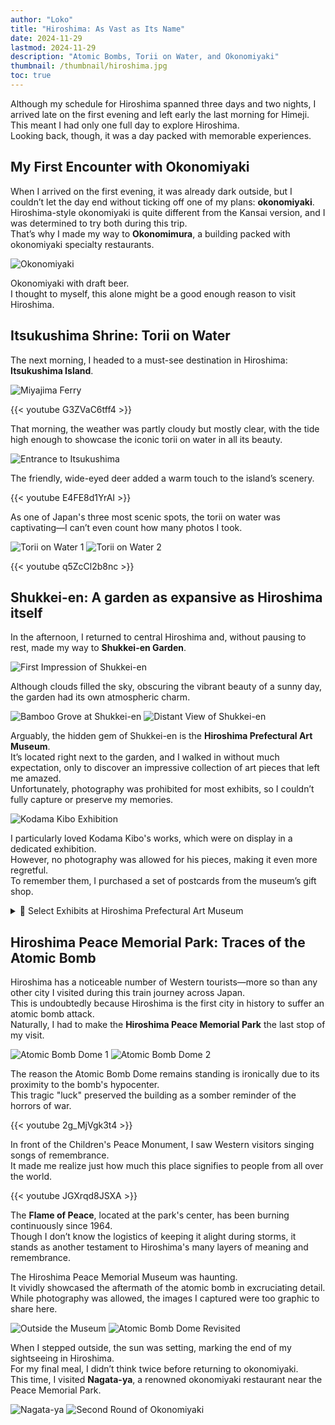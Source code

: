 ```yaml
---
author: "Loko"
title: "Hiroshima: As Vast as Its Name"
date: 2024-11-29
lastmod: 2024-11-29
description: "Atomic Bombs, Torii on Water, and Okonomiyaki"
thumbnail: /thumbnail/hiroshima.jpg
toc: true
---
```


Although my schedule for Hiroshima spanned three days and two nights, I arrived late on the first evening and left early the last morning for Himeji.  
This meant I had only one full day to explore Hiroshima.  
Looking back, though, it was a day packed with memorable experiences.

## My First Encounter with Okonomiyaki

When I arrived on the first evening, it was already dark outside, but I couldn’t let the day end without ticking off one of my plans: **okonomiyaki**.  
Hiroshima-style okonomiyaki is quite different from the Kansai version, and I was determined to try both during this trip.  
That’s why I made my way to **Okonomimura**, a building packed with okonomiyaki specialty restaurants.

<img class="hover-zoom" src="/jr-travel/hiroshima-1.jpg" alt="Okonomiyaki">

Okonomiyaki with draft beer.  
I thought to myself, this alone might be a good enough reason to visit Hiroshima.

## Itsukushima Shrine: Torii on Water

The next morning, I headed to a must-see destination in Hiroshima: **Itsukushima Island**.

<img class="hover-zoom" src="/jr-travel/hiroshima-2.jpg" alt="Miyajima Ferry">

{{< youtube G3ZVaC6tff4 >}}

That morning, the weather was partly cloudy but mostly clear, with the tide high enough to showcase the iconic torii on water in all its beauty.

<img class="hover-zoom" src="/jr-travel/hiroshima-3.jpg" alt="Entrance to Itsukushima">

The friendly, wide-eyed deer added a warm touch to the island’s scenery.

{{< youtube E4FE8d1YrAI >}}

As one of Japan's three most scenic spots, the torii on water was captivating—I can’t even count how many photos I took.

<img class="hover-zoom" src="/jr-travel/hiroshima-4.jpg" alt="Torii on Water 1">

<img class="hover-zoom" src="/jr-travel/hiroshima-5.jpg" alt="Torii on Water 2">

{{< youtube q5ZcCl2b8nc >}}

## Shukkei-en: A garden as expansive as Hiroshima itself

In the afternoon, I returned to central Hiroshima and, without pausing to rest, made my way to **Shukkei-en Garden**.

<img class="hover-zoom" src="/jr-travel/hiroshima-6.jpg" alt="First Impression of Shukkei-en">

Although clouds filled the sky, obscuring the vibrant beauty of a sunny day, the garden had its own atmospheric charm.

<img class="hover-zoom" src="/jr-travel/hiroshima-7.jpg" alt="Bamboo Grove at Shukkei-en">

<img class="hover-zoom" src="/jr-travel/hiroshima-8.jpg" alt="Distant View of Shukkei-en">

Arguably, the hidden gem of Shukkei-en is the **Hiroshima Prefectural Art Museum**.  
It’s located right next to the garden, and I walked in without much expectation, only to discover an impressive collection of art pieces that left me amazed.  
Unfortunately, photography was prohibited for most exhibits, so I couldn’t fully capture or preserve my memories.

<img class="hover-zoom" src="/jr-travel/hiroshima-9.jpg" alt="Kodama Kibo Exhibition">

I particularly loved Kodama Kibo's works, which were on display in a dedicated exhibition.  
However, no photography was allowed for his pieces, making it even more regretful.  
To remember them, I purchased a set of postcards from the museum’s gift shop.

<details>
  <summary class="summary-underline">📸 Select Exhibits at Hiroshima Prefectural Art Museum</summary>
  <div>
    <div class="photo-grid">
      <img class="hover-zoom" src="/jr-travel/hiroshima-10.jpg" alt="Artwork 1 from Hiroshima Prefectural Art Museum">
      <img class="hover-zoom" src="/jr-travel/hiroshima-11.jpg" alt="Artwork 2 from Hiroshima Prefectural Art Museum">
    </div>
    <img class="hover-zoom" src="/jr-travel/hiroshima-12.jpg" alt="Artwork 3 from Hiroshima Prefectural Art Museum">
  </div>
</details>

## Hiroshima Peace Memorial Park: Traces of the Atomic Bomb

Hiroshima has a noticeable number of Western tourists—more so than any other city I visited during this train journey across Japan.  
This is undoubtedly because Hiroshima is the first city in history to suffer an atomic bomb attack.  
Naturally, I had to make the **Hiroshima Peace Memorial Park** the last stop of my visit.

<img class="hover-zoom" src="/jr-travel/hiroshima-13.jpg" alt="Atomic Bomb Dome 1">

<img class="hover-zoom" src="/jr-travel/hiroshima-14.jpg" alt="Atomic Bomb Dome 2">

The reason the Atomic Bomb Dome remains standing is ironically due to its proximity to the bomb's hypocenter.  
This tragic "luck" preserved the building as a somber reminder of the horrors of war.

{{< youtube 2g_MjVgk3t4 >}}

In front of the Children's Peace Monument, I saw Western visitors singing songs of remembrance.  
It made me realize just how much this place signifies to people from all over the world.

{{< youtube JGXrqd8JSXA >}}

The **Flame of Peace**, located at the park's center, has been burning continuously since 1964.  
Though I don’t know the logistics of keeping it alight during storms, it stands as another testament to Hiroshima's many layers of meaning and remembrance.

The Hiroshima Peace Memorial Museum was haunting.  
It vividly showcased the aftermath of the atomic bomb in excruciating detail.  
While photography was allowed, the images I captured were too graphic to share here.

<img class="hover-zoom" src="/jr-travel/hiroshima-15.jpg" alt="Outside the Museum">

<img class="hover-zoom" src="/jr-travel/hiroshima-16.jpg" alt="Atomic Bomb Dome Revisited">

When I stepped outside, the sun was setting, marking the end of my sightseeing in Hiroshima.  
For my final meal, I didn’t think twice before returning to okonomiyaki.  
This time, I visited **Nagata-ya**, a renowned okonomiyaki restaurant near the Peace Memorial Park.

<img class="hover-zoom" src="/jr-travel/hiroshima-17.jpg" alt="Nagata-ya">

<img class="hover-zoom" src="/jr-travel/hiroshima-18.jpg" alt="Second Round of Okonomiyaki">
